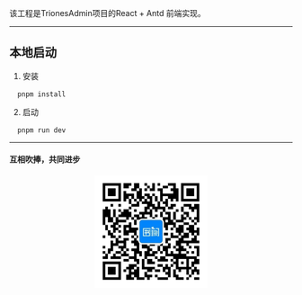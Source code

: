 该工程是TrionesAdmin项目的React + Antd 前端实现。

---
## 本地启动
1. 安装
```shell
  pnpm install
```
2. 启动
```shell
  pnpm run dev
```

---

#### 互相吹捧，共同进步

<div style="width: 100%;text-align: center;">
   <img src="images/shuque_wx.jpg" width="200px" alt="">
</div>
